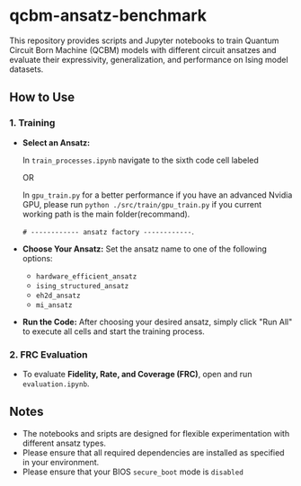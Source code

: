 # qcbm-ansatz-benchmark

This repository provides scripts and Jupyter notebooks to train Quantum Circuit Born Machine (QCBM) models with different circuit ansatzes and evaluate their expressivity, generalization, and performance on Ising model datasets.

## How to Use

### 1. Training

* **Select an Ansatz:**

  In `train_processes.ipynb` navigate to the sixth code cell labeled

  OR

  In `gpu_train.py` for a better performance if you have an advanced Nvidia GPU, please run `python ./src/train/gpu_train.py` if you current working path is the main folder(recommand).
  
  `# ------------ ansatz factory ------------`.

* **Choose Your Ansatz:**
  Set the ansatz name to one of the following options:

  * `hardware_efficient_ansatz`
  * `ising_structured_ansatz`
  * `eh2d_ansatz`
  * `mi_ansatz`

* **Run the Code:**
  After choosing your desired ansatz, simply click "Run All" to execute all cells and start the training process.

### 2. FRC Evaluation

* To evaluate **Fidelity, Rate, and Coverage (FRC)**, open and run `evaluation.ipynb`.

## Notes

* The notebooks and sripts are designed for flexible experimentation with different ansatz types.
* Please ensure that all required dependencies are installed as specified in your environment.
* Please ensure that your BIOS `secure_boot` mode is `disabled`
